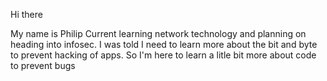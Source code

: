 Hi there


My name is Philip
Current learning network technology and planning on heading into infosec.
I was told I need to learn more about the bit and byte to prevent hacking of apps.
So I'm here to learn a litle bit more about code to prevent bugs

